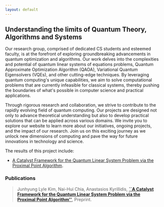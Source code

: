 ```yaml
---
layout: default
---
```


## Understanding the limits of Quantum Theory, Algorithms and Systems

Our research group, comprised of dedicated CS students and esteemed faculty, is at the forefront of exploring groundbreaking advancements in quantum optimization and algorithms. Our work delves into the complexities and potential of quantum linear systems of equations problems, Quantum Approximate Optimization Algorithm (QAOA), Variational Quantum Eigensolvers (VQEs), and other cutting-edge techniques. By leveraging quantum computing's unique capabilities, we aim to solve computational problems that are currently infeasible for classical systems, thereby pushing the boundaries of what's possible in computer science and practical applications.

Through rigorous research and collaboration, we strive to contribute to the rapidly evolving field of quantum computing. Our projects are designed not only to advance theoretical understanding but also to develop practical solutions that can be applied across various domains. We invite you to explore our website to learn more about our initiatives, ongoing projects, and the impact of our research. Join us on this exciting journey as we unlock new dimensions of computing and pave the way for future innovations in technology and science.

The results of this project include: 

- [A Catalyst Framework for the Quantum Linear System Problem via the Proximal Point Algorithm](./QLSP_PPA.html).

### Publications

> Junhyung Lyle Kim, Nai-Hui Chia, Anastasios Kyrillidis, [**``A Catalyst Framework for the Quantum Linear System Problem via the Proximal Point Algorithm''**](), Preprint.
